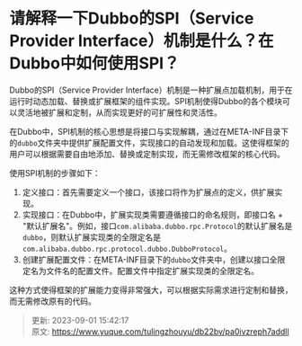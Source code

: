 # 请解释一下Dubbo的SPI（Service Provider Interface）机制是什么？在Dubbo中如何使用SPI？

Dubbo的SPI（Service Provider Interface）机制是一种扩展点加载机制，用于在运行时动态加载、替换或扩展框架的组件实现。SPI机制使得Dubbo的各个模块可以灵活地被扩展和定制，从而实现更好的可扩展性和灵活性。



在Dubbo中，SPI机制的核心思想是将接口与实现解耦，通过在META-INF目录下的`dubbo`文件夹中提供扩展配置文件，实现接口的自动发现和加载。这使得框架的用户可以根据需要自由地添加、替换或定制实现，而无需修改框架的核心代码。



使用SPI机制的步骤如下：

1.  定义接口：首先需要定义一个接口，该接口将作为扩展点的定义，供扩展实现。 
2.  实现接口：在Dubbo中，扩展实现类需要遵循接口的命名规则，即接口名 + "默认扩展名"。例如，接口`com.alibaba.dubbo.rpc.Protocol`的默认扩展名是`dubbo`，则默认扩展实现类的全限定名是`com.alibaba.dubbo.rpc.protocol.dubbo.DubboProtocol`。 
3.  创建扩展配置文件：在META-INF目录下的`dubbo`文件夹中，创建以接口全限定名为文件名的配置文件。配置文件中指定扩展实现类的全限定名。 



这种方式使得框架的扩展能力变得非常强大，可以根据实际需求进行定制和替换，而无需修改原有的代码。



> 更新: 2023-09-01 15:42:17  
> 原文: <https://www.yuque.com/tulingzhouyu/db22bv/pa0ivzreph7addll>